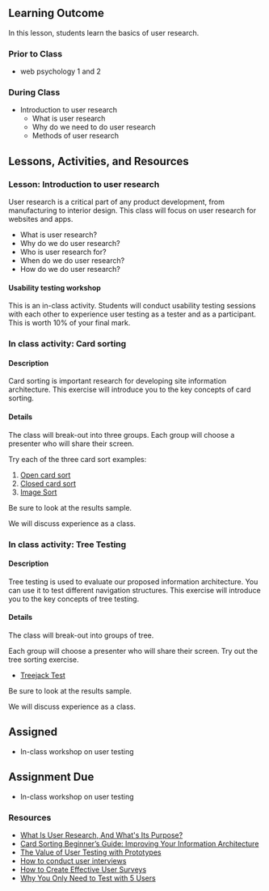 ## Learning Outcome

In this lesson, students learn the basics of user research.

### Prior to Class

- web psychology 1 and 2

### During Class

- Introduction to user research
  - What is user research
  - Why do we need to do user research
  - Methods of user research

## Lessons, Activities, and Resources

### Lesson: Introduction to user research

User research is a critical part of any product development, from manufacturing to interior design. This class will focus on user research for websites and apps.

- What is user research?
- Why do we do user research?
- Who is user research for?
- When do we do user research?
- How do we do user research?

#### Usability testing workshop

This is an in-class activity. Students will conduct usability testing sessions with each other to experience user testing as a tester and as a participant. This is worth 10% of your final mark.

### In class activity: Card sorting

#### Description

Card sorting is important research for developing site information architecture. This exercise will introduce you to the key concepts of card sorting.

#### Details

The class will break-out into three groups. Each group will choose a presenter who will share their screen.

Try each of the three card sort examples:

1. [Open card sort](https://bananacom.optimalworkshop.com/optimalsort/bananacom-demo-survey-open)
2. [Closed card sort](https://bananacom.optimalworkshop.com/optimalsort/bananacom-demo-survey-closed)
3. [Image Sort](https://bananacom.optimalworkshop.com/optimalsort/bananacom-demo-survey-image)

Be sure to look at the results sample.

We will discuss experience as a class.

### In class activity: Tree Testing

#### Description

Tree testing is used to evaluate our proposed information architecture. You can use it to test different navigation structures. This exercise will introduce you to the key concepts of tree testing.

#### Details

The class will break-out into groups of tree.

Each group will choose a presenter who will share their screen.
Try out the tree sorting exercise.

- [Treejack Test](https://bananacom.optimalworkshop.com/treejack/bananacom-demo-survey)

Be sure to look at the results sample.

We will discuss experience as a class.

## Assigned

- In-class workshop on user testing

## Assignment Due

- In-class workshop on user testing

### Resources

- [What Is User Research, And What's Its Purpose?](https://careerfoundry.com/en/blog/ux-design/the-importance-of-user-research-and-how-to-do-it/)
- [Card Sorting Beginner’s Guide: Improving Your Information Architecture](https://www.smashingmagazine.com/2014/10/improving-information-architecture-card-sorting-beginners-guide/)
- [The Value of User Testing with Prototypes](https://uxplanet.org/the-value-of-user-testing-with-prototypes-522596052ff9)
- [How to conduct user interviews](https://uxdesign.cc/how-to-conduct-user-interviews-fe4b8c34b0b7)
- [How to Create Effective User Surveys](https://uxplanet.org/how-to-create-effective-user-surveys-1cea4b06ff76)
- [Why You Only Need to Test with 5 Users](https://www.nngroup.com/articles/why-you-only-need-to-test-with-5-users/)
